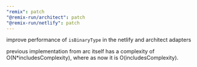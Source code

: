 ```yaml
---
"remix": patch
"@remix-run/architect": patch
"@remix-run/netlify": patch
---
```


improve performance of `isBinaryType` in the netlify and architect adapters

previous implementation from arc itself has a complexity of O(N*includesComplexity), where as now it is O(includesComplexity).
